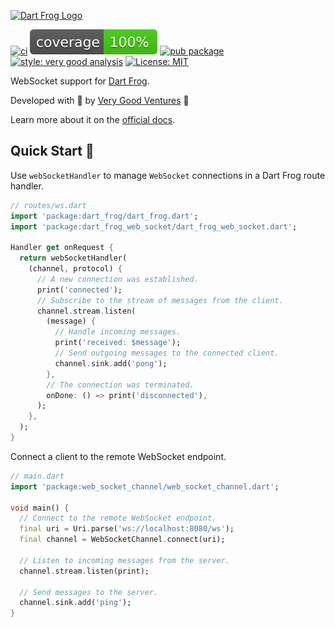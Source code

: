 [![Dart Frog Logo][logo]][dart_frog_link]

[![ci][ci_badge]][ci_link]
[![coverage][coverage_badge]][ci_link]
[![pub package][pub_badge]][pub_link]
[![style: very good analysis][very_good_analysis_badge]][very_good_analysis_link]
[![License: MIT][license_badge]][license_link]

WebSocket support for [Dart Frog][dart_frog_link].

Developed with 💙 by [Very Good Ventures][very_good_ventures_link] 🦄

Learn more about it on the [official docs][docs_link].

## Quick Start 🚀

Use `webSocketHandler` to manage `WebSocket` connections in a Dart Frog route handler.

```dart
// routes/ws.dart
import 'package:dart_frog/dart_frog.dart';
import 'package:dart_frog_web_socket/dart_frog_web_socket.dart';

Handler get onRequest {
  return webSocketHandler(
    (channel, protocol) {
      // A new connection was established.
      print('connected');
      // Subscribe to the stream of messages from the client.
      channel.stream.listen(
        (message) {
          // Handle incoming messages.
          print('received: $message');
          // Send outgoing messages to the connected client.
          channel.sink.add('pong');
        },
        // The connection was terminated.
        onDone: () => print('disconnected'),
      );
    },
  );
}
```

Connect a client to the remote WebSocket endpoint.

```dart
// main.dart
import 'package:web_socket_channel/web_socket_channel.dart';

void main() {
  // Connect to the remote WebSocket endpoint.
  final uri = Uri.parse('ws://localhost:8080/ws');
  final channel = WebSocketChannel.connect(uri);

  // Listen to incoming messages from the server.
  channel.stream.listen(print);

  // Send messages to the server.
  channel.sink.add('ping');
}
```

[ci_badge]: https://github.com/VeryGoodOpenSource/dart_frog/actions/workflows/dart_frog_web_socket.yaml/badge.svg?branch=main
[ci_link]: https://github.com/VeryGoodOpenSource/dart_frog/actions/workflows/dart_frog_web_socket.yaml
[coverage_badge]: https://raw.githubusercontent.com/VeryGoodOpenSource/dart_frog/main/packages/dart_frog_web_socket/coverage_badge.svg
[dart_frog_link]: https://github.com/verygoodopensource/dart_frog
[dart_frog_link]: https://github.com/verygoodopensource/dart_frog
[license_badge]: https://img.shields.io/badge/license-MIT-blue.svg
[license_link]: https://opensource.org/licenses/MIT
[logo]: https://raw.githubusercontent.com/VeryGoodOpenSource/dart_frog/alestiago/readme-single-logo/assets/dart_frog_logo.png
[pub_badge]: https://img.shields.io/pub/v/dart_frog_web_socket.svg
[pub_link]: https://pub.dartlang.org/packages/dart_frog_web_socket
[very_good_analysis_badge]: https://img.shields.io/badge/style-very_good_analysis-B22C89.svg
[very_good_analysis_link]: https://pub.dev/packages/very_good_analysis
[very_good_ventures_link]: https://verygood.ventures
[docs_link]: https://dartfrog.vgv.dev/docs/advanced/web_socket
